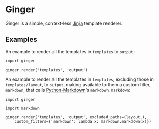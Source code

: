 # Ginger

Ginger is a simple, context-less [Jinja][] template renderer.

## Examples

An example to render all the templates in `templates` to `output`:

    import ginger

    ginger.render('templates', 'output')

An example to render all the templates in `templates`, excluding those in
`templates/layout`, to `output`, making available to them a custom filter,
`markdown`, that calls [Python-Markdown][]'s `markdown.markdown`:

    import ginger

    import markdown

    ginger.render('templates', 'output', excluded_paths=(layout,),
        custom_filters={'markdown': lambda x: markdown.markdown(x)})

[Python-Markdown]: http://www.freewisdom.org/projects/python-markdown/
[Jinja]: http://jinja.pocoo.org/
